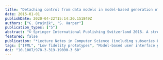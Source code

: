 ```yaml
---
title: "Detaching control from data models in model-based generation of user interfaces"
date: 2015-01-01
publishDate: 2020-04-22T15:14:20.151849Z
authors: ["G. Brajnik", "S. Harper"]
publication_types: ["5"]
abstract: "© Springer International Publishing Switzerland 2015. A strength of IFML derives from its ability to support generation of a user interface by coupling data and control models. However, separation of concerns between different models (and in particular between models of control and of data) could be beneficial to better understand generation principles and expressivity limits, to support computation of design quality metrics, and to formulate intra-model transformation rules. In the paper we show that such a separation is indeed possible using UML class and state diagrams. We present the generation rules that a compiler follows for producing user interfaces. Based on the adopted representation, we argue that certain expressive limits are due to the underlying foundation common of our approach and of IFML."
featured: false
publication: "*Lecture Notes in Computer Science (including subseries Lecture Notes in Artificial Intelligence and Lecture Notes in Bioinformatics)*"
tags: ["IFML", "Low fidelity prototypes", "Model-based user interface generation", "Statecharts", "UML"]
doi: "10.1007/978-3-319-19890-3_60"
---
```


